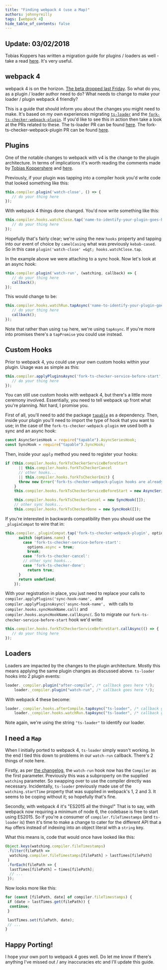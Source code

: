 ```yaml
---
title: "Finding webpack 4 (use a Map)"
authors: johnnyreilly
tags: [webpack 4]
hide_table_of_contents: false
---
```

## Update: 03/02/2018

 Tobias Koppers has written a migration guide for plugins / loaders as well - take a read [here](https://medium.com/webpack/webpack-4-migration-guide-for-plugins-loaders-20a79b927202). It's very useful.

## webpack 4

webpack 4 is on the horizon. [The beta dropped last Friday](https://medium.com/webpack/webpack-4-beta-try-it-today-6b1d27d7d7e2). So what do you, as a plugin / loader author need to do? What needs to change to make your loader / plugin webpack 4 friendly?

This is a guide that should inform you about the changes you might need to make. It's based on my own experiences migrating [`ts-loader`](https://github.com/TypeStrong/ts-loader) and the [`fork-ts-checker-webpack-plugin`](https://github.com/Realytics/fork-ts-checker-webpack-plugin). If you'd like to see this in action then take a look at the PRs related to these. The ts-loader PR can be found [here](https://github.com/TypeStrong/ts-loader/pull/710). The fork-ts-checker-webpack-plugin PR can be found [here](https://github.com/Realytics/fork-ts-checker-webpack-plugin/pull/93).

## Plugins

One of the notable changes to webpack with v4 is the change to the plugin architecture. In terms of implications it's worth reading the comments made by [Tobias Koppers](https://twitter.com/wsokra)[here](https://github.com/webpack/webpack/issues/6244#issuecomment-357502113) and [here](https://github.com/webpack/webpack/issues/6064#issuecomment-349405474).

Previously, if your plugin was tapping into a compiler hook you'd write code that looked something like this:

```js
this.compiler.plugin('watch-close', () => {
   // do your thing here
});
```

With webpack 4 things done changed. You'd now write something like this:

```js
this.compiler.hooks.watchClose.tap('name-to-identify-your-plugin-goes-here', () => {
   // do your thing here
});
```

Hopefully that's fairly clear; we're using the new `hooks` property and tapping into our event of choice by `camelCasing` what was previously `kebab-cased`. So in this case `plugin('watch-close' =&gt; hooks.watchClose.tap`.

In the example above we were attaching to a sync hook. Now let's look at an async hook:

```js
this.compiler.plugin('watch-run', (watching, callback) => {
   // do your thing here
   callback();
});
```

This would change to be:

```js
this.compiler.hooks.watchRun.tapAsync('name-to-identify-your-plugin-goes-here', (compiler, callback) => {
   // do your thing here
   callback();
});
```

Note that rather than using `tap` here, we're using `tapAsync`. If you're more into promises there's a `tapPromise` you could use instead.

## Custom Hooks

Prior to webpack 4, you could use your own custom hooks within your plugin. Usage was as simple as this:

```js
this.compiler.applyPluginsAsync('fork-ts-checker-service-before-start', () => {
   // do your thing here
});
```

You can still use custom hooks with webpack 4, but there's a little more ceremony involved. Essentially, you need to tell webpack up front what you're planning. Not hard, I promise you.

First of all, you'll need to add the package [`tapable`](https://www.npmjs.com/package/tapable) as a dependency. Then, inside your plugin you'll need to import the type of hook that you want to use; in the case of the `fork-ts-checker-webpack-plugin` we used both a sync and an async hook:

```js
const AsyncSeriesHook = require("tapable").AsyncSeriesHook;
const SyncHook = require("tapable").SyncHook;
```

Then, inside your `apply` method you need to register your hooks:

```js
if (this.compiler.hooks.forkTsCheckerServiceBeforeStart
      || this.compiler.hooks.forkTsCheckerCancel
      // other hooks...
      || this.compiler.hooks.forkTsCheckerEmit) {
      throw new Error('fork-ts-checker-webpack-plugin hooks are already in use');
    }
    this.compiler.hooks.forkTsCheckerServiceBeforeStart = new AsyncSeriesHook([]);

    this.compiler.hooks.forkTsCheckerCancel = new SyncHook([]);
    // other sync hooks...
    this.compiler.hooks.forkTsCheckerDone = new SyncHook([]);
```

If you're interested in backwards compatibility then you should use the `_pluginCompat` to wire that in:

```js
this.compiler._pluginCompat.tap('fork-ts-checker-webpack-plugin', options => {
      switch (options.name) {
        case 'fork-ts-checker-service-before-start':
          options.async = true;
          break;
        case 'fork-ts-checker-cancel':
        // other sync hooks...
        case 'fork-ts-checker-done':
          return true;
      }
      return undefined;
    });
```

With your registration in place, you just need to replace your calls to `compiler.applyPlugins('sync-hook-name', ` and `compiler.applyPluginsAsync('async-hook-name', ` with calls to `compiler.hooks.syncHookName.call(` and `compiler.hooks.asyncHookName.callAsync(`. So to migrate our `fork-ts-checker-service-before-start` hook we'd write:

```js
this.compiler.hooks.forkTsCheckerServiceBeforeStart.callAsync(() => {
   // do your thing here
});
```

## Loaders

Loaders are impacted by the changes to the plugin architecture. Mostly this means applying the same plugin changes as discussed above. `ts-loader` hooks into 2 plugin events:

```js
loader._compiler.plugin("after-compile", /* callback goes here */);
    loader._compiler.plugin("watch-run", /* callback goes here */);
```

With webpack 4 these become:

```js
loader._compiler.hooks.afterCompile.tapAsync("ts-loader", /* callback goes here */);
    loader._compiler.hooks.watchRun.tapAsync("ts-loader", /* callback goes here */);
```

Note again, we're using the string `"ts-loader"` to identify our loader.

## I need a `Map`

When I initially ported to webpack 4, `ts-loader` simply wasn't working. In the end I tied this down to problems in our `watch-run` callback. There's 2 things of note here.

Firstly, as per [the changelog](https://github.com/webpack/webpack/releases/tag/v4.0.0-beta.0), the `watch-run` hook now has the `Compiler` as the first parameter. Previously this was a subproperty on the supplied `watching` parameter. So swapping over to use the compiler directly was necessary. Incidentally, `ts-loader` previously made use of the `watching.startTime` property that was supplied in webpack's 1, 2 and 3. It seems to be coping without it; so hopefully that's fine.

Secondly, with webpack 4 it's "ES2015 all the things!" That is to say, with webpack now requiring a minimum of node 6, the codebase is free to start using ES2015. So if you're a consumer of `compiler.fileTimestamps` (and `ts-loader` is) then it's time to make a change to cater for the different API that a `Map` offers instead of indexing into an object literal with a `string` key.

What this means is, code that would once have looked like this:

```js
Object.keys(watching.compiler.fileTimestamps)
 .filter(filePath =>
  watching.compiler.fileTimestamps[filePath] > lastTimes[filePath]
 )
 .forEach(filePath => {
  lastTimes[filePath] = times[filePath];
  // ...
 });
```

Now looks more like this:

```js
for (const [filePath, date] of compiler.fileTimestamps) {
 if (date > lastTimes.get(filePath)) {
  continue;
 }

 lastTimes.set(filePath, date);
 // ...
}
```

## Happy Porting!

I hope your own port to webpack 4 goes well. Do let me know if there's anything I've missed out / any inaccuracies etc and I'll update this guide.


